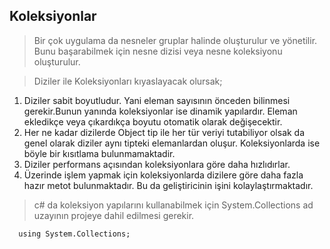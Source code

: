 ## Koleksiyonlar ## 

> Bir çok uygulama da  nesneler gruplar halinde oluşturulur ve yönetilir. Bunu başarabilmek için nesne dizisi veya nesne koleksiyonu oluşturulur.

> Diziler ile Koleksiyonları kıyaslayacak olursak;

  1. Diziler sabit boyutludur. Yani eleman sayısının önceden bilinmesi gerekir.Bunun yanında koleksiyonlar ise dinamik yapılardır. Eleman ekledikçe veya çıkardıkça boyutu otomatik olarak değişecektir.
  2. Her ne kadar dizilerde  Object tip ile her tür veriyi tutabiliyor olsak da genel olarak diziler aynı tipteki elemanlardan oluşur. Koleksiyonlarda ise böyle bir kısıtlama bulunmamaktadir.
  3. Diziler performans açısından koleksiyonlara göre daha hızlıdırlar. 
  4. Üzerinde işlem yapmak için koleksiyonlarda dizilere göre daha fazla hazır metot bulunmaktadır. Bu da geliştiricinin işini kolaylaştırmaktadır.

> c# da koleksiyon yapılarını kullanabilmek için System.Collections ad uzayının projeye  dahil edilmesi gerekir.

```
  using System.Collections;
```
  


 
